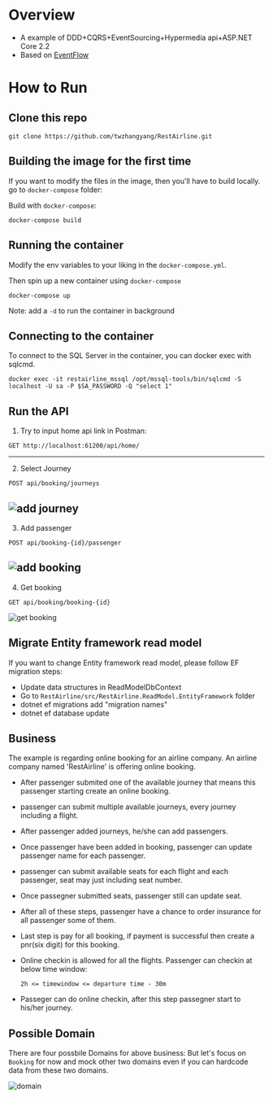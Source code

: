 # Overview

* A example of DDD+CQRS+EventSourcing+Hypermedia api+ASP.NET Core 2.2
* Based on [EventFlow](https://github.com/eventflow/EventFlow)

# How to Run
## Clone this repo
```
git clone https://github.com/twzhangyang/RestAirline.git
```

## Building the image for the first time
If you want to modify the files in the image, then you'll have to build locally.
go to `docker-compose` folder:

Build with `docker-compose`:
```
docker-compose build
```

## Running the container
Modify the env variables to your liking in the `docker-compose.yml`.

Then spin up a new container using `docker-compose`
```
docker-compose up
```
Note: add a `-d` to run the container in background

## Connecting to the container
To connect to the SQL Server in the container, you can docker exec with sqlcmd.
```
docker exec -it restairline_mssql /opt/mssql-tools/bin/sqlcmd -S localhost -U sa -P $SA_PASSWORD -Q "select 1"
```
## Run the API
1. Try to input home api link in Postman:
```
GET http://localhost:61200/api/home/
```
---
2. Select Journey
```
POST api/booking/journeys
```
![add journey](https://user-images.githubusercontent.com/22952792/59654415-a046ec00-91c8-11e9-9147-32fe157339e3.png)
---
3. Add passenger
```
POST api/booking-{id}/passenger
```
![add booking](https://user-images.githubusercontent.com/22952792/59654417-a2a94600-91c8-11e9-8d98-dc9b7b4b4607.png)
---
4. Get booking
```
GET api/booking/booking-{id}
```
![get booking](https://user-images.githubusercontent.com/22952792/59654419-a63ccd00-91c8-11e9-90b8-b307b30a7e94.png)

## Migrate Entity framework read model
If you want to change Entity framework read model, please follow EF migration steps:
* Update data structures in ReadModelDbContext
* Go to `RestAirline/src/RestAirline.ReadModel.EntityFramework` folder
* dotnet ef migrations add "migration names"
* dotnet ef database update

## Business 
The example is regarding online booking for an airline company. An airline company named 'RestAirline' is offering online booking. 
* After passenger submited one of the available journey that means this passenger starting create an online booking.
* passenger can submit multiple available journeys, every journey including a flight.
* After passenger added journeys, he/she can add passengers.
* Once passenger have been added in booking, passenger can update passenger name for each passenger.
* passenger can submit available seats for each flight and each passenger, seat may just including seat number.
* Once passegner submitted seats, passenger still can update seat.
* After all of these steps, passenger have a chance to order insurance for all passenger some of them.
* Last step is pay for all booking, if payment is successful then create a pnr(six digit) for this booking.
* Online checkin is allowed for all the flights. Passenger can checkin at below time window:

    ```2h <= timewindow <= departure time - 30m``` 
* Passeger can do online checkin, after this step passegner start to his/her journey. 

## Possible Domain
There are four possbile Domains for above business:
But let's focus on `Booking` for now and mock other two domains even if you can hardcode data from these two domains.

![domain](https://user-images.githubusercontent.com/22952792/59654892-bbb2f680-91ca-11e9-8465-a628a57e13b2.png)


